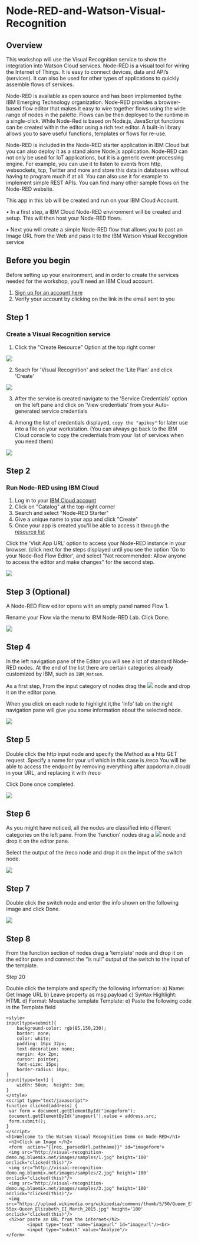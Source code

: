 # Node-RED-and-Watson-Visual-Recognition

## Overview 

This workshop will use the Visual Recognition service to show the integration into Watson Cloud services.
Node-RED is a visual tool for wiring the Internet of Things. It is easy to connect devices, data and API’s (services). It can also be used for other types of applications to quickly assemble flows of services.

Node-RED is available as open source and has been implemented bythe IBM Emerging Technology organization. Node-RED provides a
browser-based flow editor that makes it easy to wire together flows using the wide range of nodes in the palette. Flows can be then deployed to the runtime in a single-click. While Node-Red is based on Node.js, JavaScript functions can be created within the editor using a rich text editor. A built-in library allows you to save useful functions, templates or flows for re-use.

Node-RED is included in the Node-RED starter application in IBM Cloud but you can also deploy it as a stand alone Node.js application. Node-RED can not only be used for IoT applications, but it is a generic event-processing engine. For example, you can use it to listen to events from http, websockets, tcp, Twitter and more and store this data in databases without having to program much if at all. You can also use it for example to implement simple REST APIs. You can find many other sample flows on the Node-RED website.

This app in this lab will be created and run on your IBM Cloud Account.

• In a first step, a IBM Cloud Node-RED environment will be created and setup. This will then host your Node-RED flows.

• Next you will create a simple Node-RED flow that allows you to past an Image URL from the Web and pass it to the IBM Watson Visual Recognition service

## Before you begin 

Before setting up your environment, and in order to create the services needed for the workshop, you'll need an IBM Cloud account. 

1. [Sign up for an account here](https://cloud.ibm.com/registration)
2. Verify your account by clicking on the link in the email sent to you


## Step 1 

### Create a Visual Recognition service

1. Click the "Create Resource" Option at the top right corner 

![](Images/Create_resource.png)
 

2. Seach for 'Visual Recognition' and select the 'Lite Plan' and click 'Create' 

![](Images/visual_recogntion.png)

3. After the service is created navigate to the 'Service Credentials' option on the left pane and click on 'View credentials'  from your Auto-generated service credentials

4. Among the list of credentials displayed, `copy the "apikey"` for later use into a file on your workstation. 
(You can always go back to the IBM Cloud console to copy the credentials from your list of services when you need them)

![](Images/Credentials.png)

## Step 2 

### Run Node-RED using IBM Cloud

1. Log in to your [IBM Cloud account](http://cloud.ibm.com)
2. Click on "Catalog" at the top-right corner
3. Search and select "Node-RED Starter" 
4. Give a unique name to your app and click "Create"
5. Once your app is created you'll be able to access it through the [resource list](https://cloud.ibm.com/resources)

Click the 'Visit App URL' option to access your Node-RED instance in your browser. (click next for the steps displayed until you see the option 'Go to your Node-Red Flow Editor', and select "Not recommended: Allow anyone to access the editor and make changes" for the second step. 

![](Images/Node-RED.png)

## Step 3 (Optional)

A Node-RED Flow editor opens with an empty panel named Flow 1. 

Rename your Flow via the menu to IBM Node-RED Lab. Click Done. 

![](Images/Rename.png)

 ## Step 4 
 
In the left navigation pane of the Editor you will see a lot of standard Node-RED nodes. At the end of the list there are certain categories already customized by IBM, such as `IBM_Watson`. 

As a first step, 
From the input category of nodes drag the ![](Images/http_image.png) node and drop it on the editor pane. 

When you click on each node to highlight it,the 'Info' tab on the right navigation pane will give you some information about the selected node. 
 
 ![](Images/HTTP.png)
 
 ## Step 5 
 
 Double click the http input node and specify the Method as a http GET request .Specify a name for your url which in this case is /reco
 You will be able to access the endpoint by removing everything after appdomain.cloud/ in your URL, and replacing it with /reco
 
 Click Done once completed. 

![](Images/Reco.png) 

 ## Step 6
 
 As you might have noticed, all the nodes are classified into different categories on the left pane. 
 From the 'function' nodes drag a ![](Images/Switch_Image.png) node and drop it on the editor pane. 
 
 Select the output of the /reco node and drop it on the input of the switch node.  
 
 ![](Images/Switch.png) 
 
 ## Step 7 
 
 Double click the switch node and enter the info shown on the following image and click Done.
 
 ![](Images/Swtich_Details.png) 
 
 ## Step 8 
 
From the function section of nodes drag a 'template' node and drop it on the editor pane and connect the “is null” output of the switch to the input of the template.



Step 20   

Double click the template and specify the following information: 
a)	Name: Get Image URL
b)	Leave property as msg.payload
c) Syntax Highlight: HTML 
d) Format: Moustache template Template: 
e) Paste the following code in the Template field

```
<style>
input[type=submit]{
    background-color: rgb(85,150,230);
    border: none;
    color: white;
    padding: 16px 32px;
    text-decoration: none;
    margin: 4px 2px;
    cursor: pointer;
    font-size: 15px;
    border-radius: 10px;
)
input[type=text] {
    width: 50em;  height: 3em;
}
</style>
<script type="text/javascript">
function clicked(address) {
 var form = document.getElementById("imageform");
 document.getElementById('imageurl').value = address.src;
 form.submit();
}
</script>
<h1>Welcome to the Watson Visual Recognition Demo on Node-RED</h1>
 <h2>Click an Image </h2>
 <form  action="{{req._parsedUrl.pathname}}" id="imageform">
 <img src="http://visual-recognition-demo.ng.bluemix.net/images/samples/1.jpg" height='100'
onclick="clicked(this)"/>
 <img src="http://visual-recognition-demo.ng.bluemix.net/images/samples/2.jpg" height='100'
onclick="clicked(this)"/>
 <img src="http://visual-recognition-demo.ng.bluemix.net/images/samples/3.jpg" height='100'
onclick="clicked(this)"/>
 <img
src="https://upload.wikimedia.org/wikipedia/commons/thumb/5/50/Queen_Elizabeth_II_March_2015.jpg/4
55px-Queen_Elizabeth_II_March_2015.jpg" height='100' onclick="clicked(this)"/>
 <h2>or paste an URL from the internet</h2>
        <input type="text" name="imageurl" id="imageurl"/><br>
        <input type="submit" value="Analyze"/>
</form> 

```
